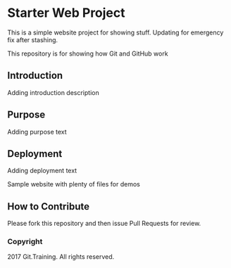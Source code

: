 # Starter Web Project
This is a simple website project for showing stuff.
Updating for emergency fix after stashing.

This repository is for showing how Git and GitHub work
## Introduction
Adding introduction description

## Purpose
Adding purpose text

## Deployment
Adding deployment text

Sample website with plenty of files for demos

## How to Contribute

Please fork this repository and then issue Pull Requests for review.

### Copyright

2017 Git.Training. All rights reserved.